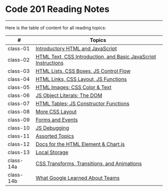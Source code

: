 # Code 201 Reading Notes
-------

Here is the table of content for all reading topics:

| # | Topics
| ----------- | ----------- |
| class-01 | [Introductory HTML and JavaScript](https://moayadalhaj.github.io/reading-notes-201/class-01) |
| class-02 | [HTML Text, CSS Introduction, and Basic JavaScript Instructions](https://moayadalhaj.github.io/reading-notes-201/class-02) |
| class-03 |[HTML Lists, CSS Boxes, JS Control Flow](https://moayadalhaj.github.io/reading-notes-201/class-03) |
| class-04 |[HTML Links, CSS Layout, JS Functions](https://moayadalhaj.github.io/reading-notes-201/class-04) |
| class-05 | [HTML Images; CSS Color & Text](https://moayadalhaj.github.io/reading-notes-201/class-05) |
| class-06 | [ JS Object Literals; The DOM](https://moayadalhaj.github.io/reading-notes-201/class-06) |
| class-07 | [HTML Tables; JS Constructor Functions](https://moayadalhaj.github.io/reading-notes-201/class-07) |
| class-08 | [More CSS Layout](https://moayadalhaj.github.io/reading-notes-201/class-08) |
| class-09 | [Forms and Events]() |
| class-10 |[JS Debugging]() |
| class-11 |[Assorted Topics]() |
| class-12 |[Docs for the HTML <canvas> Element & Chart.js]() |
| class-13 |[Local Storage]() |
| class-14a|[CSS Transforms, Transitions, and Animations]() |
| class-14b|[What Google Learned About Teams]() |
